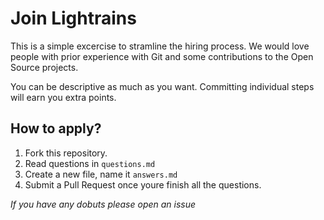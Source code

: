 # Join Lightrains

This is a simple excercise to stramline the hiring process. We would love people with prior
experience with Git and some contributions to the Open Source projects.

You can be descriptive as much as you want. Committing individual steps will earn you extra points.


## How to apply?

 1. Fork this repository.
 2. Read questions in `questions.md`
 3. Create a new file, name it `answers.md`
 4. Submit a Pull Request once youre finish all the questions.

*If you have any dobuts please open an issue*


